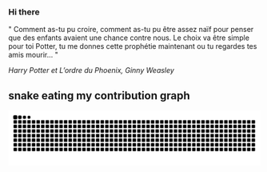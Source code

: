 ### Hi there

<!-- INSERT QUOTE START --> 

" Comment as-tu pu croire, comment as-tu pu être assez naïf pour penser que des enfants avaient une chance contre nous. Le choix va être simple pour toi Potter, tu me donnes cette prophétie maintenant ou tu regardes tes amis mourir… "

_Harry Potter et L’ordre du Phoenix, Ginny Weasley_

<!-- INSERT QUOTE END -->

## snake eating my contribution graph
![snake gif](https://github.com/Loupthevenin/Loupthevenin/blob/output/github-contribution-grid-snake-dark.svg)
